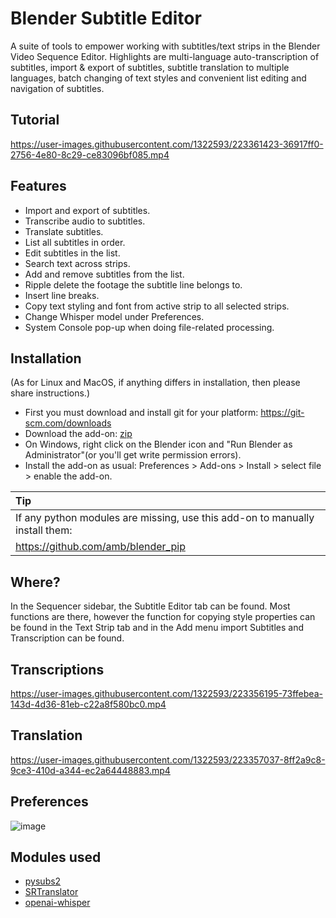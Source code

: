 # Blender Subtitle Editor

A suite of tools to empower working with subtitles/text strips in the Blender Video Sequence Editor. Highlights are multi-language auto-transcription of subtitles, import & export of subtitles, subtitle translation to multiple languages, batch changing of text styles and convenient list editing and navigation of subtitles.

## Tutorial

https://user-images.githubusercontent.com/1322593/223361423-36917ff0-2756-4e80-8c29-ce83096bf085.mp4

## Features
* Import and export of subtitles.
* Transcribe audio to subtitles.
* Translate subtitles.
* List all subtitles in order.
* Edit subtitles in the list.
* Search text across strips. 
* Add and remove subtitles from the list.
* Ripple delete the footage the subtitle line belongs to. 
* Insert line breaks.
* Copy text styling and font from active strip to all selected strips.
* Change Whisper model under Preferences.
* System Console pop-up when doing file-related processing.

## Installation
(As for Linux and MacOS, if anything differs in installation, then please share instructions.)
* First you must download and install git for your platform: https://git-scm.com/downloads
* Download the add-on: [zip](https://github.com/tin2tin/subtitle_editor/archive/refs/heads/main.zip)
* On Windows, right click on the Blender icon and "Run Blender as Administrator"(or you'll get write permission errors).
* Install the add-on as usual: Preferences > Add-ons > Install > select file > enable the add-on.

Tip           |
:------------- |
If any python modules are missing, use this add-on to manually install them:      |
https://github.com/amb/blender_pip      |

## Where?
In the Sequencer sidebar, the Subtitle Editor tab can be found. Most functions are there, however the function for copying style properties can be found in the Text Strip tab and in the Add menu import Subtitles and Transcription can be found.

## Transcriptions

https://user-images.githubusercontent.com/1322593/223356195-73ffebea-143d-4d36-81eb-c22a8f580bc0.mp4

## Translation

https://user-images.githubusercontent.com/1322593/223357037-8ff2a9c8-9ce3-410d-a344-ec2a64448883.mp4

## Preferences

![image](https://user-images.githubusercontent.com/1322593/229266954-d5397992-7299-4157-b136-47fd3ecc8037.png)

## Modules used
* [pysubs2](https://github.com/tkarabela/pysubs2)
* [SRTranslator](https://github.com/sinedie/SRTranslator)
* [openai-whisper](https://github.com/openai/whisper)



